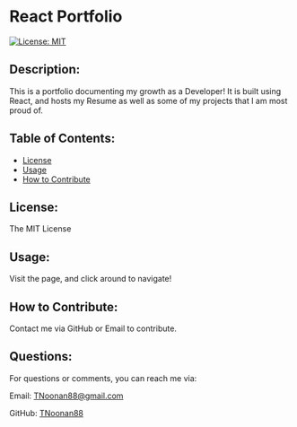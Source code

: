 # React Portfolio
[![License: MIT](https://img.shields.io/badge/License-MIT-yellow.svg)](https://opensource.org/licenses/MIT)

## Description:
This is a portfolio documenting my growth as a Developer! It is built using React, and hosts my Resume as well as some of my projects that I am most proud of.

## Table of Contents:
* [License](#license)
* [Usage](#usage)
* [How to Contribute](#how-to-contribute)

## License:
The MIT License

## Usage:
Visit the page, and click around to navigate!

## How to Contribute:
Contact me via GitHub or Email to contribute.

## Questions:
For questions or comments, you can reach me via:

Email: TNoonan88@gmail.com

GitHub: [TNoonan88](https://github.com/TNoonan88)
